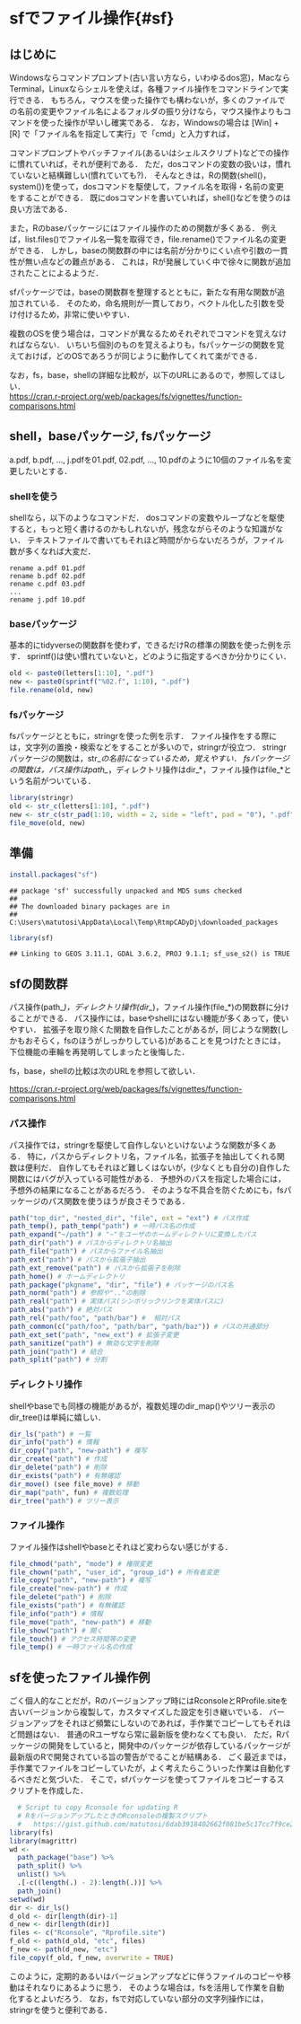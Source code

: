 # sfでファイル操作{#sf}

## はじめに

Windowsならコマンドプロンプト(古い言い方なら，いわゆるdos窓)，MacならTerminal，Linuxならシェルを使えば，各種ファイル操作をコマンドラインで実行できる．
もちろん，マウスを使った操作でも構わないが，多くのファイルでの名前の変更やファイル名によるフォルダの振り分けなら，マウス操作よりもコマンドを使った操作が早いし確実である．
なお，Windowsの場合は [Win] + [R] で「ファイル名を指定して実行」で「cmd」と入力すれば，

コマンドプロンプトやバッチファイル(あるいはシェルスクリプト)などでの操作に慣れていれば，それが便利である．
ただ，dosコマンドの変数の扱いは，慣れていないと結構難しい(慣れていても?)．
そんなときは，Rの関数(shell()，system())を使って，dosコマンドを駆使して，ファイル名を取得・名前の変更をすることができる．
既にdosコマンドを書いていれば，shell()などを使うのは良い方法である．

また，Rのbaseパッケージにはファイル操作のための関数が多くある．
例えば，list.files()でファイル名一覧を取得でき，file.rename()でファイル名の変更ができる．
しかし，baseの関数群の中には名前が分かりにくい点や引数の一貫性が無い点などの難点がある．
これは，Rが発展していく中で徐々に関数が追加されたことによるようだ．

sfパッケージでは，baseの関数群を整理するとともに，新たな有用な関数が追加されている．
そのため，命名規則が一貫しており，ベクトル化した引数を受け付けるため，非常に使いやすい．

複数のOSを使う場合は，コマンドが異なるためそれぞれでコマンドを覚えなければならない．
いちいち個別のものを覚えるよりも，fsパッケージの関数を覚えておけば，どのOSであろうが同じように動作してくれて楽ができる．

なお，fs，base，shellの詳細な比較が，以下のURLにあるので，参照してほしい．   
https://cran.r-project.org/web/packages/fs/vignettes/function-comparisons.html

## shell，baseパッケージ, fsパッケージ

a.pdf, b.pdf, ..., j.pdfを01.pdf, 02.pdf, ..., 10.pdfのように10個のファイル名を変更したいとする．

### shellを使う

shellなら，以下のようなコマンドだ．
dosコマンドの変数やループなどを駆使すると，もっと短く書けるのかもしれないが，残念ながらそのような知識がない．
テキストファイルで書いてもそれほど時間がからないだろうが，ファイル数が多くなれば大変だ．

```
rename a.pdf 01.pdf
rename b.pdf 02.pdf
rename c.pdf 03.pdf
...
rename j.pdf 10.pdf
```

### baseパッケージ

基本的にtidyverseの関数群を使わず，できるだけRの標準の関数を使った例を示す．
sprintf()は使い慣れていないと，どのように指定するべきか分かりにくい．


```r
old <- paste0(letters[1:10], ".pdf")
new <- paste0(sprintf("%02.f", 1:10), ".pdf")
file.rename(old, new)
```

### fsパッケージ

fsパッケージとともに，stringrを使った例を示す．
ファイル操作をする際には，文字列の置換・検索などをすることが多いので，stringrが役立つ．
stringrパッケージの関数は，str_*の名前になっているため，覚えやすい．
fsパッケージの関数は，パス操作はpath_*，ディレクトリ操作はdir_*，ファイル操作はfile_*という名前がついている．


```r
library(stringr)
old <- str_c(letters[1:10], ".pdf")
new <- str_c(str_pad(1:10, width = 2, side = "left", pad = "0"), ".pdf")
file_move(old, new)
```

## 準備


```r
install.packages("sf")
```

```
## package 'sf' successfully unpacked and MD5 sums checked
## 
## The downloaded binary packages are in
## 	C:\Users\matutosi\AppData\Local\Temp\RtmpCADyDj\downloaded_packages
```

```r
library(sf)
```

```
## Linking to GEOS 3.11.1, GDAL 3.6.2, PROJ 9.1.1; sf_use_s2() is TRUE
```

## sfの関数群

パス操作(path_*)，ディレクトリ操作(dir_*)，ファイル操作(file_*)の関数群に分けることができる．
パス操作には，baseやshellにはない機能が多くあって，使いやすい．
拡張子を取り除くた関数を自作したことがあるが，同じような関数(しかもおそらく，fsのほうがしっかりしている)があることを見つけたときには，
下位機能の車輪を再発明してしまったと後悔した．

fs，base，shellの比較は次のURLを参照して欲しい．

https://cran.r-project.org/web/packages/fs/vignettes/function-comparisons.html


### パス操作    

パス操作では，stringrを駆使して自作しないといけないような関数が多くある．
特に，パスからディレクトリ名，ファイル名，拡張子を抽出してくれる関数は便利だ．
自作してもそれほど難しくはないが，(少なくとも自分の)自作した関数にはバグが入っている可能性がある．
予想外のパスを指定した場合には，予想外の結果になることがあるだろう．
そのような不具合を防ぐためにも，fsパッケージのパス関数を使うほうが良さそうである．


```r
path("top_dir", "nested_dir", "file", ext = "ext") # パス作成   
path_temp(), path_temp("path") # 一時パス名の作成   
path_expand("~/path") # "~"をユーザのホームディレクトリに変換したパス   
path_dir("path") # パスからディレクトリ名抽出   
path_file("path") # パスからファイル名抽出   
path_ext("path") # パスから拡張子抽出   
path_ext_remove("path") # パスから拡張子を削除   
path_home() # ホームディレクトリ   
path_package("pkgname", "dir", "file") # パッケージのパス名   
path_norm("path") # 参照や".."の削除   
path_real("path") # 実体パス(シンボリックリンクを実体パスに)   
path_abs("path") # 絶対パス
path_rel("path/foo", "path/bar") #  相対パス  
path_common(c("path/foo", "path/bar", "path/baz")) # パスの共通部分   
path_ext_set("path", "new_ext") # 拡張子変更   
path_sanitize("path") # 無効な文字を削除   
path_join("path") # 結合
path_split("path") # 分割
```

### ディレクトリ操作    

shellやbaseでも同様の機能があるが，複数処理のdir_map()やツリー表示のdir_tree()は単純に嬉しい．


```r
dir_ls("path") # 一覧   
dir_info("path") # 情報   
dir_copy("path", "new-path") # 複写   
dir_create("path") # 作成   
dir_delete("path") # 削除   
dir_exists("path") # 有無確認   
dir_move() (see file_move) # 移動   
dir_map("path", fun) # 複数処理   
dir_tree("path") # ツリー表示   
```



### ファイル操作   

ファイル操作はshellやbaseとそれほど変わらない感じがする．


```r
file_chmod("path", "mode") # 権限変更   
file_chown("path", "user_id", "group_id") # 所有者変更   
file_copy("path", "new-path") # 複写   
file_create("new-path") # 作成   
file_delete("path") # 削除   
file_exists("path") # 有無確認   
file_info("path") # 情報   
file_move("path", "new-path") # 移動   
file_show("path") # 開く   
file_touch() # アクセス時間等の変更   
file_temp() # 一時ファイル名の作成   
```


## sfを使ったファイル操作例

ごく個人的なことだが，Rのバージョンアップ時にはRconsoleとRProfile.siteを古いバージョンから複製して，カスタマイズした設定を引き継いでいる．
バージョンアップをそれほど頻繁にしないのであれば，手作業でコピーしてもそれほど問題はない．
普通のRユーザなら常に最新版を使わなくても良い．
ただ，Rパッケージの開発をしていると，開発中のパッケージが依存しているパッケージが最新版のRで開発されている旨の警告がでることが結構ある．
ごく最近までは，手作業でファイルをコピーしていたが，よく考えたらこういった作業は自動化するべきだと気づいた．
そこで，sfパッケージを使ってファイルをコピーするスクリプトを作成した．


```r
  # Script to copy Rconsole for updating R
  # RをバージョンアップしたときのRconsoleの複製スクリプト
  #   https://gist.github.com/matutosi/6dab3918402662f081be5c17cc7f9ce2
library(fs)
library(magrittr)
wd <- 
  path_package("base") %>%
  path_split() %>%
  unlist() %>%
  .[-c((length(.) - 2):length(.))] %>%
  path_join()  
setwd(wd)
dir <- dir_ls()
d_old <- dir[length(dir)-1]
d_new <- dir[length(dir)]
files <- c("Rconsole", "Rprofile.site")
f_old <- path(d_old, "etc", files)
f_new <- path(d_new, "etc")
file_copy(f_old, f_new, overwrite = TRUE)
```

このように，定期的あるいはバージョンアップなどに伴うファイルのコピーや移動はそれなりにあるように思う．
そのような場合は，fsを活用して作業を自動化するとよいだろう．
なお，fsで対応していない部分の文字列操作には，stringrを使うと便利である．

